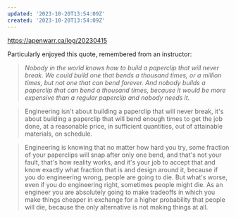 ```yaml
---
updated: '2023-10-20T13:54:09Z'
created: '2023-10-20T13:54:09Z'
---
```

https://apenwarr.ca/log/20230415

Particularly enjoyed this quote, remembered from an instructor:

> _Nobody in the world knows how to build a paperclip that will never break. We could build one that bends a thousand times, or a million times, but not one that can bend forever. And nobody builds a paperclip that can bend a thousand times, because it would be more expensive than a regular paperclip and nobody needs it._

> Engineering isn't about building a paperclip that will never break, it's about building a paperclip that will bend enough times to get the job done, at a reasonable price, in sufficient quantities, out of attainable materials, on schedule.

> Engineering is knowing that no matter how hard you try, some fraction of your paperclips will snap after only one bend, and that's not your fault, that's how reality works, and it's your job to accept that and know exactly what fraction that is and design around it, because if you do engineering wrong, people are going to die. But what's worse, even if you do engineering right, sometimes people might die. As an engineer you are absolutely going to make tradeoffs in which you make things cheaper in exchange for a higher probability that people will die, because the only alternative is not making things at all.